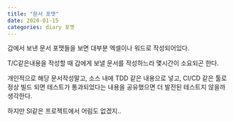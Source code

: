 ```yaml
---
title: "문서 포맷"
date: 2020-01-15
categories: diary 포맷
---
```

갑에서 보낸 문서 포맷들을 보면 대부분 엑셀이나 워드로 작성되어있다.

T/C같은내용을 작성할 때 갑에게 보낼 문서를 작성하느라 몇시간이 소요되곤 한다.

개인적으로 해당 문서작성말고, 소스 내에 TDD 같은 내용으로 넣고, CI/CD 같은 툴로 정상 빌드 되면 테스트가 통과되었다는 내용을 공유했으면 더 발전된 테스트지 않을까 생각한다.

하지만 SI같은 프로젝트에서 어림도 없겠지..
